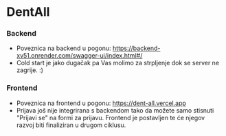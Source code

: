 # DentAll 
 
### Backend
 - Poveznica na backend u pogonu: https://backend-xv51.onrender.com/swagger-ui/index.html#/
 - Cold start je jako dugačak pa Vas molimo za strpljenje dok se server ne zagrije. :)
### Frontend
 - Poveznica na frontend u pogonu: https://dent-all.vercel.app
 - Prijava još nije integrirana s backendom tako da možete samo stisnuti "Prijavi se" na formi za prijavu. Frontend je postavljen te će njegov razvoj biti finaliziran u drugom ciklusu.
